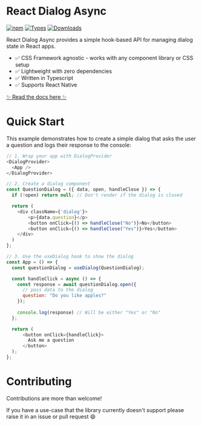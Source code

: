 # React Dialog Async

[![npm](https://img.shields.io/npm/v/react-dialog-async)](https://www.npmjs.com/package/react-dialog-async)
[![Types](https://img.shields.io/npm/types/react-dialog-async.svg)](https://www.npmjs.com/package/react-dialog-async)
[![Downloads](https://img.shields.io/npm/dt/react-dialog-async.svg)](https://www.npmjs.com/package/react-dialog-async)

React Dialog Async provides a simple hook-based API for managing dialog state in React apps.

* ✅ CSS Framework agnostic - works with any component library or CSS setup
* ✅ Lightweight with zero dependencies
* ✅ Written in Typescript
* ✅ Supports React Native

[✨ Read the docs here ✨](https://react-dialog-async.a16n.dev)

# Quick Start
This example demonstrates how to create a simple dialog that asks the user a question and logs their response to the console:
```js
// 1. Wrap your app with DialogProvider
<DialogProvider>
  <App />
</DialogProvider>

// 2. Create a dialog component
const QuestionDialog = ({ data, open, handleClose }) => {
  if (!open) return null; // Don't render if the dialog is closed

  return (
    <div className={'dialog'}>
        <p>{data.question}</p>
        <button onClick={() => handleClose("No")}>No</button>
        <button onClick={() => handleClose("Yes")}>Yes</button>
    </div>
  )
};

// 3. Use the useDialog hook to show the dialog
const App = () => {
  const questionDialog = useDialog(QuestionDialog);

  const handleClick = async () => {
    const response = await questionDialog.open({
      // pass data to the dialog 
      question: "Do you like apples?" 
    }); 
    
    console.log(response) // Will be either "Yes" or "No"
  };

  return (
      <button onClick={handleClick}>
        Ask me a question
      </button>
  );
};
```

# Contributing
Contributions are more than welcome!

If you have a use-case that the library currently doesn't support please raise it in an issue or pull request 😄

